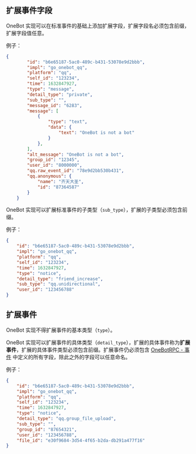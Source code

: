 ## 扩展事件字段

OneBot 实现可以在标准事件的基础上添加扩展字段，扩展字段名必须包含前缀，扩展字段值任意。

例子：

```json
{
        "id": "b6e65187-5ac0-489c-b431-53078e9d2bbb",
        "impl": "go_onebot_qq",
        "platform": "qq",
        "self_id": "123234",
        "time": 1632847927,
        "type": "message",
        "detail_type": "private",
        "sub_type": "",
        "message_id": "6283",
        "message": [
            {
                "type": "text",
                "data": {
                    "text": "OneBot is not a bot"
                }
            },
        ],
        "alt_message": "OneBot is not a bot",
        "group_id": "12345",
        "user_id": "8000000",
        "qq.raw_event_id": "78e9d2bb530b431",
        "qq.anonymous": {
            "name": "齐天大圣",
            "id": "87364587"
        }
    }
```

OneBot 实现可以扩展标准事件的子类型（`sub_type`），扩展的子类型必须包含前缀。

例子：

```json
{
    "id": "b6e65187-5ac0-489c-b431-53078e9d2bbb",
    "impl": "go_onebot_qq",
    "platform": "qq",
    "self_id": "123234",
    "time": 1632847927,
    "type": "notice",
    "detail_type": "friend_increase",
    "sub_type": "qq.unidirectional",
    "user_id": "123456788"
}
```

## 扩展事件

OneBot 实现不得扩展事件的基本类型（`type`）。

OneBot 实现可以扩展事件的具体类型（`detail_type`），扩展的具体事件称为**扩展事件**，扩展的具体事件类型必须包含前缀。扩展事件仍必须包含 [OneBotRPC - 事件](../../onebotrpc/data-protocol/event.md) 中定义的所有字段，除此之外的字段可以任意命名。

例子：

```json
{
    "id": "b6e65187-5ac0-489c-b431-53078e9d2bbb",
    "impl": "go_onebot_qq",
    "platform": "qq",
    "self_id": "123234",
    "time": 1632847927,
    "type": "notice",
    "detail_type": "qq.group_file_upload",
    "sub_type": "",
    "group_id": "87654321",
    "user_id": "123456788",
    "file_id": "e30f9684-3d54-4f65-b2da-db291a477f16"
}
```
